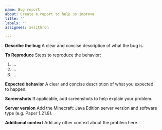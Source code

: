 ```yaml
---
name: Bug report
about: Create a report to help us improve
title: ''
labels: ''
assignees: aelithron

---
```


**Describe the bug**
A clear and concise description of what the bug is.

**To Reproduce**
Steps to reproduce the behavior:
1. ...
2. ...
3. ...

**Expected behavior**
A clear and concise description of what you expected to happen.

**Screenshots**
If applicable, add screenshots to help explain your problem.

**Server version**
Add the Minecraft: Java Edition server version and software type (e.g. Paper 1.21.8).

**Additional context**
Add any other context about the problem here.
